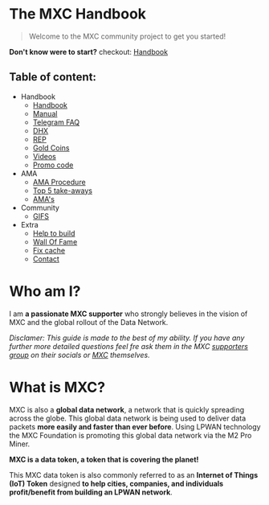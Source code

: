 # The MXC Handbook

> Welcome to the MXC community project to get you started!

**Don't know were to start?** checkout: [Handbook](MDFiles/Handbook/handbook.md)   

## Table of content:
- Handbook   
    - [Handbook](MDFiles/Handbook/handbook.md)   
    - [Manual](MDFiles/Handbook/manual.md)
    - [Telegram FAQ](MDFiles/Handbook/M2_FAQ.md)
    - [DHX](MDFiles/Handbook/DHX.md)
    - [REP](MDFiles/Handbook/Rep.md)
    - [Gold Coins](MDFiles/Handbook/goldcoins.md)
    - [Videos](MDFiles/Handbook/videos.md)
    - [Promo code](MDFiles/Handbook/promocodes.md)
- AMA
    - [AMA Procedure](MDFiles/AMA/AMA_Procedure.md)
    - [Top 5 take-aways](MDFiles/AMA/AMA_top5.md)
    - [AMA's](MDFiles/AMA/AMA.md)
- Community
    - [GIFS](MDFiles/WallOfFame/gifs.md)
- Extra
    - [Help to build](MDFiles/Contact/contact.md)
    - [Wall Of Fame](MDFiles/WallOfFame/main.md)
    - [Fix cache](MDFiles/Contact/cache.md)
    - [Contact](https://t.me/Dutchdev)

# Who am I?
I am **a passionate MXC supporter** who strongly believes in the vision of MXC and the global rollout of the Data Network. 

<i>Disclamer:
This guide is made to the best of my ability. If you have any further more detailed questions feel fre ask them in the MXC [supporters group](https://t.me/mxcfoundation) on their socials or [MXC](https://www.mxc.org/) themselves. </i>

# What is MXC?
<!-- <div class="coinmarketcap-currency-widget" data-currencyid="3628" data-base="EUR" data-secondary="USD" data-ticker="true" data-rank="true" data-marketcap="true" data-volume="true" data-statsticker="true" data-stats="USD"></div> -->

<script src="https://widgets.coingecko.com/coingecko-coin-ticker-widget.js"></script>
<coingecko-coin-ticker-widget  coin-id="mxc" currency="usd" locale="en"></coingecko-coin-ticker-widget>

<script type="text/javascript" src="https://files.coinmarketcap.com/static/widget/currency.js"></script>

MXC is also a **global data network**, a network that is quickly spreading across the globe. This global data network is being used to deliver data packets **more easily and faster than ever before**. Using LPWAN technology the MXC Foundation is promoting this global data network via the M2 Pro Miner. 

**MXC is a data token, a token that is covering the planet!**


This MXC data token is also commonly referred to as an **Internet of Things (IoT) Token** designed **to help cities, companies, and individuals profit/benefit from building an LPWAN network**.


